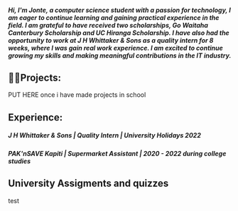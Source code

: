 <h5>Hi, I'm Jonte, a computer science student with a passion for technology, I am eager to continue learning and gaining practical experience in the field. I am grateful to have received two scholarships, Go Waitaha Canterbury Scholarship and UC Hiranga Scholarship. I have also had the opportunity to work at J H Whittaker & Sons as a quality intern for 8 weeks, where I was gain real work experience. I am excited to continue growing my skills and making meaningful contributions in the IT industry.

</h5>

<h2>👨‍💻Projects:</h2>

PUT HERE once i have made projects in school 


<h2> Experience:</h2>
<h5>J H Whittaker & Sons | Quality Intern | University Holidays 2022 <h5>
<h5> PAK'nSAVE Kapiti | Supermarket Assistant | 2020 - 2022 during college studies <h5>

<h2> University Assigments and quizzes </h2>

<p> test <p>
